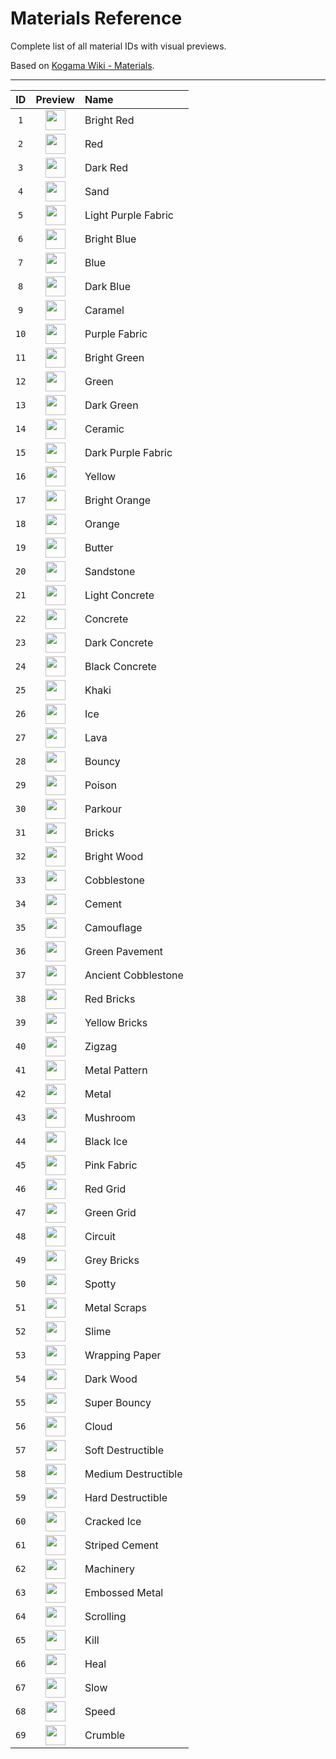 # Materials Reference

Complete list of all material IDs with visual previews.

Based on [Kogama Wiki - Materials](https://kogama.fandom.com/wiki/Materials).

---

| ID | Preview | Name |
|:--:|:-------:|:-----|
| `1` | <img src="https://static.wikia.nocookie.net/kogama_gamepedia_en/images/7/79/T_BrightRed_Default_Icon.png" width="32" height="32"> | Bright Red |
| `2` | <img src="https://static.wikia.nocookie.net/kogama_gamepedia_en/images/1/10/T_Red_Default_Icon.png" width="32" height="32"> | Red |
| `3` | <img src="https://static.wikia.nocookie.net/kogama_gamepedia_en/images/0/09/T_DarkRed_Default_Icon.png" width="32" height="32"> | Dark Red |
| `4` | <img src="https://static.wikia.nocookie.net/kogama_gamepedia_en/images/d/df/T_Sand_Default_Icon.png" width="32" height="32"> | Sand |
| `5` | <img src="https://static.wikia.nocookie.net/kogama_gamepedia_en/images/d/dd/T_LightPurpleFabric_Default_Icon.png" width="32" height="32"> | Light Purple Fabric |
| `6` | <img src="https://static.wikia.nocookie.net/kogama_gamepedia_en/images/0/09/T_BrightBlue_Default_Icon.png" width="32" height="32"> | Bright Blue |
| `7` | <img src="https://static.wikia.nocookie.net/kogama_gamepedia_en/images/5/52/T_Blue_Default_Icon.png" width="32" height="32"> | Blue |
| `8` | <img src="https://static.wikia.nocookie.net/kogama_gamepedia_en/images/1/13/T_DarkBlue_Default_Icon.png" width="32" height="32"> | Dark Blue |
| `9` | <img src="https://static.wikia.nocookie.net/kogama_gamepedia_en/images/0/04/T_Caramel_Default_Icon.png" width="32" height="32"> | Caramel |
| `10` | <img src="https://static.wikia.nocookie.net/kogama_gamepedia_en/images/9/90/T_PurpleFabric_Default_Icon.png" width="32" height="32"> | Purple Fabric |
| `11` | <img src="https://static.wikia.nocookie.net/kogama_gamepedia_en/images/f/fd/T_BrightGreen_Default_Icon.png" width="32" height="32"> | Bright Green |
| `12` | <img src="https://static.wikia.nocookie.net/kogama_gamepedia_en/images/4/43/T_Green_Default_Icon.png" width="32" height="32"> | Green |
| `13` | <img src="https://static.wikia.nocookie.net/kogama_gamepedia_en/images/2/2b/T_DarkGreen_Default_Icon.png" width="32" height="32"> | Dark Green |
| `14` | <img src="https://static.wikia.nocookie.net/kogama_gamepedia_en/images/3/30/T_Ceramic_Default_Icon.png" width="32" height="32"> | Ceramic |
| `15` | <img src="https://static.wikia.nocookie.net/kogama_gamepedia_en/images/5/5b/T_DarkPurpleFabric_Default_Icon.png" width="32" height="32"> | Dark Purple Fabric |
| `16` | <img src="https://static.wikia.nocookie.net/kogama_gamepedia_en/images/9/9c/T_Yellow_Default_Icon.png" width="32" height="32"> | Yellow |
| `17` | <img src="https://static.wikia.nocookie.net/kogama_gamepedia_en/images/7/74/T_BrightOrange_Default_Icon.png" width="32" height="32"> | Bright Orange |
| `18` | <img src="https://static.wikia.nocookie.net/kogama_gamepedia_en/images/8/88/T_Orange_Default_Icon.png" width="32" height="32"> | Orange |
| `19` | <img src="https://static.wikia.nocookie.net/kogama_gamepedia_en/images/c/ca/T_Butter_Default_Icon.png" width="32" height="32"> | Butter |
| `20` | <img src="https://static.wikia.nocookie.net/kogama_gamepedia_en/images/4/40/T_Sandstone_Default_Icon.png" width="32" height="32"> | Sandstone |
| `21` | <img src="https://static.wikia.nocookie.net/kogama_gamepedia_en/images/e/e8/T_LightConcrete_Default_Icon.png" width="32" height="32"> | Light Concrete |
| `22` | <img src="https://static.wikia.nocookie.net/kogama_gamepedia_en/images/c/c8/T_Concrete_Default_Icon.png" width="32" height="32"> | Concrete |
| `23` | <img src="https://static.wikia.nocookie.net/kogama_gamepedia_en/images/5/5c/T_DarkConcrete_Default_Icon.png" width="32" height="32"> | Dark Concrete |
| `24` | <img src="https://static.wikia.nocookie.net/kogama_gamepedia_en/images/2/29/T_BlackConcrete_Default_Icon.png" width="32" height="32"> | Black Concrete |
| `25` | <img src="https://static.wikia.nocookie.net/kogama_gamepedia_en/images/0/0c/T_Khaki_Default_Icon.png" width="32" height="32"> | Khaki |
| `26` | <img src="https://static.wikia.nocookie.net/kogama_gamepedia_en/images/7/7a/T_Ice_Default_Icon.png" width="32" height="32"> | Ice |
| `27` | <img src="https://static.wikia.nocookie.net/kogama_gamepedia_en/images/a/a8/T_Lava_Default_Icon.png" width="32" height="32"> | Lava |
| `28` | <img src="https://static.wikia.nocookie.net/kogama_gamepedia_en/images/c/c2/T_Bouncy_Default_Icon.png" width="32" height="32"> | Bouncy |
| `29` | <img src="https://static.wikia.nocookie.net/kogama_gamepedia_en/images/0/0e/Poison_new.png" width="32" height="32"> | Poison |
| `30` | <img src="https://static.wikia.nocookie.net/kogama_gamepedia_en/images/6/63/T_Parkour_Default_Icon.png" width="32" height="32"> | Parkour |
| `31` | <img src="https://static.wikia.nocookie.net/kogama_gamepedia_en/images/1/16/T_Bricks_Default_Icon.png" width="32" height="32"> | Bricks |
| `32` | <img src="https://static.wikia.nocookie.net/kogama_gamepedia_en/images/f/fc/T_BrightWood_Default_Icon.png" width="32" height="32"> | Bright Wood |
| `33` | <img src="https://static.wikia.nocookie.net/kogama_gamepedia_en/images/a/a8/T_Cobblestone_Default_Icon.png" width="32" height="32"> | Cobblestone |
| `34` | <img src="https://static.wikia.nocookie.net/kogama_gamepedia_en/images/6/6f/T_Cement_Default_Icon.png" width="32" height="32"> | Cement |
| `35` | <img src="https://static.wikia.nocookie.net/kogama_gamepedia_en/images/6/60/T_Camouflage_Default_Icon.png" width="32" height="32"> | Camouflage |
| `36` | <img src="https://static.wikia.nocookie.net/kogama_gamepedia_en/images/7/71/T_GreenPavement_Default_Icon.png" width="32" height="32"> | Green Pavement |
| `37` | <img src="https://static.wikia.nocookie.net/kogama_gamepedia_en/images/1/15/T_AncientCobblestone_Default_Icon.png" width="32" height="32"> | Ancient Cobblestone |
| `38` | <img src="https://static.wikia.nocookie.net/kogama_gamepedia_en/images/9/91/T_RedBricks_Default_Icon.png" width="32" height="32"> | Red Bricks |
| `39` | <img src="https://static.wikia.nocookie.net/kogama_gamepedia_en/images/6/6a/T_YellowBricks_Default_Icon.png" width="32" height="32"> | Yellow Bricks |
| `40` | <img src="https://static.wikia.nocookie.net/kogama_gamepedia_en/images/5/55/T_Zigzag_Default_Icon.png" width="32" height="32"> | Zigzag |
| `41` | <img src="https://static.wikia.nocookie.net/kogama_gamepedia_en/images/3/3c/T_MetalPattern_Default_Icon.png" width="32" height="32"> | Metal Pattern |
| `42` | <img src="https://static.wikia.nocookie.net/kogama_gamepedia_en/images/f/f1/T_Metal_Default_Icon.png" width="32" height="32"> | Metal |
| `43` | <img src="https://static.wikia.nocookie.net/kogama_gamepedia_en/images/f/f6/T_Mushroom_Default_Icon.png" width="32" height="32"> | Mushroom |
| `44` | <img src="https://static.wikia.nocookie.net/kogama_gamepedia_en/images/3/39/T_BlackIce_Default_Icon.png" width="32" height="32"> | Black Ice |
| `45` | <img src="https://static.wikia.nocookie.net/kogama_gamepedia_en/images/d/d3/T_PinkFabric_Default_Icon.png" width="32" height="32"> | Pink Fabric |
| `46` | <img src="https://static.wikia.nocookie.net/kogama_gamepedia_en/images/f/f3/T_RedGrid_Default_Icon.png" width="32" height="32"> | Red Grid |
| `47` | <img src="https://static.wikia.nocookie.net/kogama_gamepedia_en/images/9/9b/T_GreenGrid_Default_Icon.png" width="32" height="32"> | Green Grid |
| `48` | <img src="https://static.wikia.nocookie.net/kogama_gamepedia_en/images/2/22/T_Circuit_Default_Icon.png" width="32" height="32"> | Circuit |
| `49` | <img src="https://static.wikia.nocookie.net/kogama_gamepedia_en/images/5/5a/T_GreyBricks_Default_Icon.png" width="32" height="32"> | Grey Bricks |
| `50` | <img src="https://static.wikia.nocookie.net/kogama_gamepedia_en/images/f/f7/T_Spotty_Default_Icon.png" width="32" height="32"> | Spotty |
| `51` | <img src="https://static.wikia.nocookie.net/kogama_gamepedia_en/images/1/1e/T_MetalScraps_Default_Icon.png" width="32" height="32"> | Metal Scraps |
| `52` | <img src="https://static.wikia.nocookie.net/kogama_gamepedia_en/images/4/47/T_Slime_Default_Icon.png" width="32" height="32"> | Slime |
| `53` | <img src="https://static.wikia.nocookie.net/kogama_gamepedia_en/images/4/4d/T_WrappingPaper_Default_Icon.png" width="32" height="32"> | Wrapping Paper |
| `54` | <img src="https://static.wikia.nocookie.net/kogama_gamepedia_en/images/3/31/T_DarkWood_Default_Icon.png" width="32" height="32"> | Dark Wood |
| `55` | <img src="https://static.wikia.nocookie.net/kogama_gamepedia_en/images/6/61/T_SuperBouncy_Default_Icon.png" width="32" height="32"> | Super Bouncy |
| `56` | <img src="https://static.wikia.nocookie.net/kogama_gamepedia_en/images/8/8b/T_Cloud_Default_Icon.png" width="32" height="32"> | Cloud |
| `57` | <img src="https://static.wikia.nocookie.net/kogama_gamepedia_en/images/2/20/T_SoftDestructible_Default_Icon.png" width="32" height="32"> | Soft Destructible |
| `58` | <img src="https://static.wikia.nocookie.net/kogama_gamepedia_en/images/7/7a/T_MediumDestructible_Default_Icon.png" width="32" height="32"> | Medium Destructible |
| `59` | <img src="https://static.wikia.nocookie.net/kogama_gamepedia_en/images/2/28/T_HardDestructible_Default_Icon.png" width="32" height="32"> | Hard Destructible |
| `60` | <img src="https://static.wikia.nocookie.net/kogama_gamepedia_en/images/d/d5/T_CrackedIce_Default_Icon.png" width="32" height="32"> | Cracked Ice |
| `61` | <img src="https://static.wikia.nocookie.net/kogama_gamepedia_en/images/4/44/T_Striped_Cement_Default_Icon.png" width="32" height="32"> | Striped Cement |
| `62` | <img src="https://static.wikia.nocookie.net/kogama_gamepedia_en/images/5/5a/T_Machinery_Default_Icon.png" width="32" height="32"> | Machinery |
| `63` | <img src="https://static.wikia.nocookie.net/kogama_gamepedia_en/images/8/8f/T_EmbossedMetal_Default_Icon.png" width="32" height="32"> | Embossed Metal |
| `64` | <img src="https://static.wikia.nocookie.net/kogama_gamepedia_en/images/4/4b/T_Scrolling_Default_Icon.gif" width="32" height="32"> | Scrolling |
| `65` | <img src="https://static.wikia.nocookie.net/kogama_gamepedia_en/images/0/01/Kill.png" width="32" height="32"> | Kill |
| `66` | <img src="https://static.wikia.nocookie.net/kogama_gamepedia_en/images/3/38/T_Heal_Default_Icon.png" width="32" height="32"> | Heal |
| `67` | <img src="https://static.wikia.nocookie.net/kogama_gamepedia_en/images/2/29/T_Slow_Default_Icon.png" width="32" height="32"> | Slow |
| `68` | <img src="https://static.wikia.nocookie.net/kogama_gamepedia_en/images/1/1e/T_Speed_Default_Icon.png" width="32" height="32"> | Speed |
| `69` | <img src="https://static.wikia.nocookie.net/kogama_gamepedia_en/images/8/84/T_Crumble_Default_Icon.png" width="32" height="32"> | Crumble |
